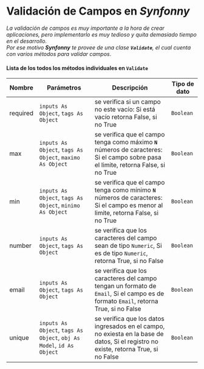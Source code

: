 # Validación de Campos en *Synfonny*

*La validación de campos es muy importante a la hora de crear aplicaciones, pero implementarlo es muy tedioso y quita demasiado tiempo en el desarrollo.* <br/> 
*Por ese motivo **Synfonny** te provee de una clase **`Validate`**, el cual cuenta con varios métodos para validar campos*.<br/>


#### Lista de los todos los métodos individuales en `Validate`


| Nombre       | Parámetros     | Descripción        | Tipo de dato  |
|--------------|----------------|--------------------|---------------|
| required | `inputs As Object`, `tags As Object` | se verifica si un campo no este vacío: Si está vacío retorna False, si no True |`Boolean` |
| max | `inputs As Object`, `tags As Object`, `maximo As Object` | se verifica que el campo tenga como máximo **`N`** números de caracteres: Si el campo sobre pasa el limite, retorna False, si no True| `Boolean` |
| min | `inputs As Object`, `tags As Object`, `minimo As Object` | se verifica que el campo tenga como mínimo **`N`** números de caracteres: Si el campo es menor al limite, retorna False, si no True| `Boolean` | 
| number | `inputs As Object`, `tags As Object` | se verifica que los caracteres del campo sean de tipo `Numeric`, Si es de tipo `Numeric`, retorna True, si no False | `Boolean` |
| email | `inputs As Object`, `tags As Object` | se verifica que los caracteres del campo tengan un formato de `Email`, Si el campo es de formato `Email`, retorna True, si no False | `Boolean` |
| unique | `inputs As Object`, `tags As Object`, `obj As Model`, `id As Object` | se verifica que los datos ingresados en el campo, no exiesta en la base de datos, Si el registro no existe, retorna True, si no False | `Boolean`|





